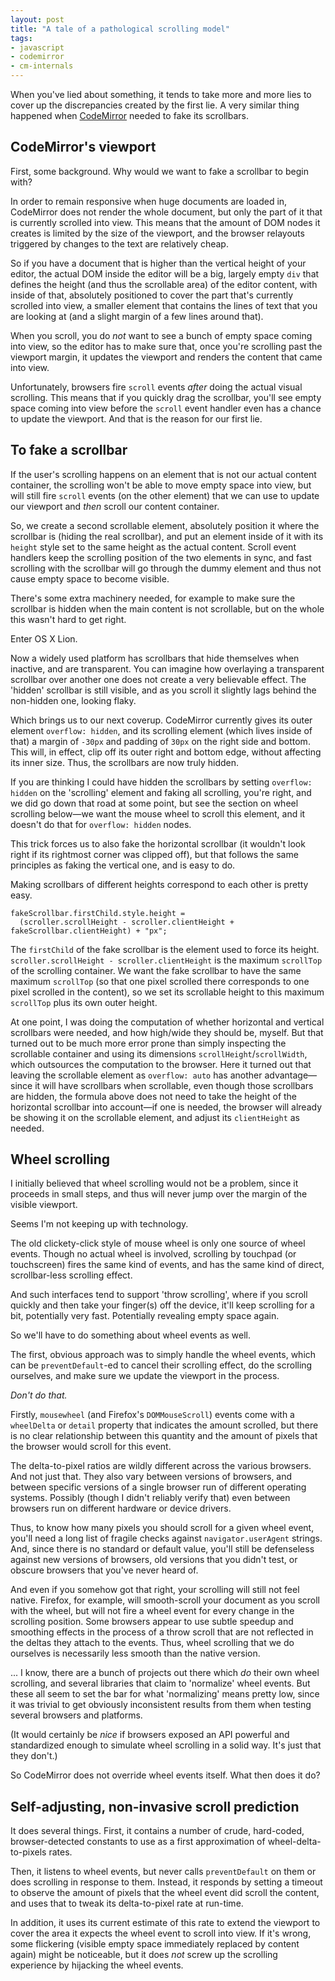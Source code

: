 ```yaml
---
layout: post
title: "A tale of a pathological scrolling model"
tags:
- javascript
- codemirror
- cm-internals
---
```


When you've lied about something, it tends to take more and more lies
to cover up the discrepancies created by the first lie. A very similar
thing happened when [CodeMirror][cm] needed to fake its scrollbars.

[cm]: http://codemirror.net

## CodeMirror's viewport

First, some background. Why would we want to fake a scrollbar to begin
with?

In order to remain responsive when huge documents are loaded in,
CodeMirror does not render the whole document, but only the part of it
that is currently scrolled into view. This means that the amount of
DOM nodes it creates is limited by the size of the viewport, and the
browser relayouts triggered by changes to the text are relatively
cheap.

So if you have a document that is higher than the vertical height of
your editor, the actual DOM inside the editor will be a big, largely
empty `div` that defines the height (and thus the scrollable area) of
the editor content, with inside of that, absolutely positioned to
cover the part that's currently scrolled into view, a smaller element
that contains the lines of text that you are looking at (and a slight
margin of a few lines around that).

When you scroll, you do *not* want to see a bunch of empty space
coming into view, so the editor has to make sure that, once you're
scrolling past the viewport margin, it updates the viewport and
renders the content that came into view.

Unfortunately, browsers fire `scroll` events *after* doing the actual
visual scrolling. This means that if you quickly drag the scrollbar,
you'll see empty space coming into view before the `scroll` event
handler even has a chance to update the viewport. And that is the
reason for our first lie.

## To fake a scrollbar

If the user's scrolling happens on an element that is not our actual
content container, the scrolling won't be able to move empty space
into view, but will still fire `scroll` events (on the other element)
that we can use to update our viewport and *then* scroll our content
container.

So, we create a second scrollable element, absolutely position it
where the scrollbar is (hiding the real scrollbar), and put an element
inside of it with its `height` style set to the same height as the
actual content. Scroll event handlers keep the scrolling position of
the two elements in sync, and fast scrolling with the scrollbar will
go through the dummy element and thus not cause empty space to become
visible.

There's some extra machinery needed, for example to make sure the
scrollbar is hidden when the main content is not scrollable, but on
the whole this wasn't hard to get right.

Enter OS X Lion.

Now a widely used platform has scrollbars that hide themselves when
inactive, and are transparent. You can imagine how overlaying a
transparent scrollbar over another one does not create a very
believable effect. The 'hidden' scrollbar is still visible, and as you
scroll it slightly lags behind the non-hidden one, looking flaky.

Which brings us to our next coverup. CodeMirror currently gives its
outer element `overflow: hidden`, and its scrolling element (which
lives inside of that) a margin of `-30px` and padding of `30px` on the
right side and bottom. This will, in effect, clip off its outer right
and bottom edge, without affecting its inner size. Thus, the
scrollbars are now truly hidden.

If you are thinking I could have hidden the scrollbars by setting
`overflow: hidden` on the 'scrolling' element and faking all
scrolling, you're right, and we did go down that road at some point,
but see the section on wheel scrolling below—we want the mouse wheel
to scroll this element, and it doesn't do that for `overflow: hidden`
nodes.

This trick forces us to also fake the horizontal scrollbar (it
wouldn't look right if its rightmost corner was clipped off), but that
follows the same principles as faking the vertical one, and is easy to
do.

Making scrollbars of different heights correspond to each other is
pretty easy.

    fakeScrollbar.firstChild.style.height = 
      (scroller.scrollHeight - scroller.clientHeight + fakeScrollbar.clientHeight) + "px";

The `firstChild` of the fake scrollbar is the element used to force
its height. `scroller.scrollHeight - scroller.clientHeight` is the
maximum `scrollTop` of the scrolling container. We want the fake
scrollbar to have the same maximum `scrollTop` (so that one pixel
scrolled there corresponds to one pixel scrolled in the content), so
we set its scrollable height to this maximum `scrollTop` plus its own
outer height.

At one point, I was doing the computation of whether horizontal and
vertical scrollbars were needed, and how high/wide they should be,
myself. But that turned out to be much more error prone than simply
inspecting the scrollable container and using its dimensions
`scrollHeight`/`scrollWidth`, which outsources the computation to the
browser. Here it turned out that leaving the scrollable element as
`overflow: auto` has another advantage—since it will have scrollbars
when scrollable, even though those scrollbars are hidden, the formula
above does not need to take the height of the horizontal scrollbar
into account—if one is needed, the browser will already be showing it
on the scrollable element, and adjust its `clientHeight` as needed.

## Wheel scrolling

I initially believed that wheel scrolling would not be a problem,
since it proceeds in small steps, and thus will never jump over the
margin of the visible viewport.

Seems I'm not keeping up with technology.

The old clickety-click style of mouse wheel is only one source of
wheel events. Though no actual wheel is involved, scrolling by
touchpad (or touchscreen) fires the same kind of events, and has the
same kind of direct, scrollbar-less scrolling effect.

And such interfaces tend to support 'throw scrolling', where if you
scroll quickly and then take your finger(s) off the device, it'll keep
scrolling for a bit, potentially very fast. Potentially revealing
empty space again.

So we'll have to do something about wheel events as well.

The first, obvious approach was to simply handle the wheel events,
which can be `preventDefault`-ed to cancel their scrolling effect, do
the scrolling ourselves, and make sure we update the viewport in the
process.

*Don't do that.*

Firstly, `mousewheel` (and Firefox's `DOMMouseScroll`) events come
with a `wheelDelta` or `detail` property that indicates the amount
scrolled, but there is no clear relationship between this quantity and
the amount of pixels that the browser would scroll for this event.

The delta-to-pixel ratios are wildly different across the various
browsers. And not just that. They also vary between versions of
browsers, and between specific versions of a single browser run of
different operating systems. Possibly (though I didn't reliably verify
that) even between browsers run on different hardware or device
drivers.

Thus, to know how many pixels you should scroll for a given wheel
event, you'll need a long list of fragile checks against
`navigator.userAgent` strings. And, since there is no standard or
default value, you'll still be defenseless against new versions of
browsers, old versions that you didn't test, or obscure browsers that
you've never heard of.

And even if you somehow got that right, your scrolling will still not
feel native. Firefox, for example, will smooth-scroll your document as
you scroll with the wheel, but will not fire a wheel event for every
change in the scrolling position. Some browsers appear to use subtle
speedup and smoothing effects in the process of a throw scroll that
are not reflected in the deltas they attach to the events. Thus, wheel
scrolling that we do ourselves is necessarily less smooth than the
native version.

... I know, there are a bunch of projects out there which *do* their
own wheel scrolling, and several libraries that claim to 'normalize'
wheel events. But these all seem to set the bar for what 'normalizing'
means pretty low, since it was trivial to get obviously inconsistent
results from them when testing several browsers and platforms.

(It would certainly be *nice* if browsers exposed an API powerful and
standardized enough to simulate wheel scrolling in a solid way. It's
just that they don't.)

So CodeMirror does not override wheel events itself. What then does it
do?

## Self-adjusting, non-invasive scroll prediction

It does several things. First, it contains a number of crude,
hard-coded, browser-detected constants to use as a first approximation
of wheel-delta-to-pixels rates.

Then, it listens to wheel events, but never calls `preventDefault` on
them or does scrolling in response to them. Instead, it responds by
setting a timeout to observe the amount of pixels that the wheel event
did scroll the content, and uses that to tweak its delta-to-pixel rate
at run-time.

In addition, it uses its current estimate of this rate to extend the
viewport to cover the area it expects the wheel event to scroll into
view. If it's wrong, some flickering (visible empty space immediately
replaced by content again) might be noticeable, but it does *not*
screw up the scrolling experience by hijacking the wheel events.

